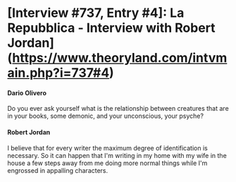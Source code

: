 # [Interview #737, Entry #4]: La Repubblica - Interview with Robert Jordan](https://www.theoryland.com/intvmain.php?i=737#4)

#### Dario Olivero

Do you ever ask yourself what is the relationship between creatures that are in your books, some demonic, and your unconscious, your psyche?

#### Robert Jordan

I believe that for every writer the maximum degree of identification is necessary. So it can happen that I'm writing in my home with my wife in the house a few steps away from me doing more normal things while I'm engrossed in appalling characters.

